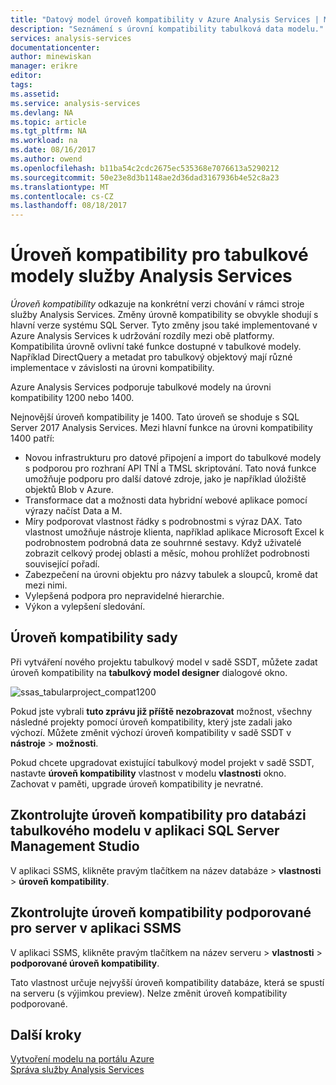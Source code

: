 ```yaml
---
title: "Datový model úroveň kompatibility v Azure Analysis Services | Microsoft Docs"
description: "Seznámení s úrovní kompatibility tabulková data modelu."
services: analysis-services
documentationcenter: 
author: minewiskan
manager: erikre
editor: 
tags: 
ms.assetid: 
ms.service: analysis-services
ms.devlang: NA
ms.topic: article
ms.tgt_pltfrm: NA
ms.workload: na
ms.date: 08/16/2017
ms.author: owend
ms.openlocfilehash: b11ba54c2cdc2675ec535368e7076613a5290212
ms.sourcegitcommit: 50e23e8d3b1148ae2d36dad3167936b4e52c8a23
ms.translationtype: MT
ms.contentlocale: cs-CZ
ms.lasthandoff: 08/18/2017
---
```

# <a name="compatibility-level-for-analysis-services-tabular-models"></a>Úroveň kompatibility pro tabulkové modely služby Analysis Services

*Úroveň kompatibility* odkazuje na konkrétní verzi chování v rámci stroje služby Analysis Services. Změny úrovně kompatibility se obvykle shodují s hlavní verze systému SQL Server. Tyto změny jsou také implementované v Azure Analysis Services k udržování rozdíly mezi obě platformy. Kompatibilita úrovně ovlivní také funkce dostupné v tabulkové modely. Například DirectQuery a metadat pro tabulkový objektový mají různé implementace v závislosti na úrovni kompatibility. 

Azure Analysis Services podporuje tabulkové modely na úrovni kompatibility 1200 nebo 1400.

Nejnovější úroveň kompatibility je 1400. Tato úroveň se shoduje s SQL Server 2017 Analysis Services. Mezi hlavní funkce na úrovni kompatibility 1400 patří:

*  Novou infrastrukturu pro datové připojení a import do tabulkové modely s podporou pro rozhraní API TNÍ a TMSL skriptování. Tato nová funkce umožňuje podporu pro další datové zdroje, jako je například úložiště objektů Blob v Azure.
*  Transformace dat a možnosti data hybridní webové aplikace pomocí výrazy načíst Data a M.
*  Míry podporovat vlastnost řádky s podrobnostmi s výraz DAX. Tato vlastnost umožňuje nástroje klienta, například aplikace Microsoft Excel k podrobnostem podrobná data ze souhrnné sestavy. Když uživatelé zobrazit celkový prodej oblasti a měsíc, mohou prohlížet podrobnosti související pořadí. 
*  Zabezpečení na úrovni objektu pro názvy tabulek a sloupců, kromě dat mezi nimi.
*  Vylepšená podpora pro nepravidelné hierarchie.
*  Výkon a vylepšení sledování.
  
## <a name="set-compatibility-level"></a>Úroveň kompatibility sady 
 Při vytváření nového projektu tabulkový model v sadě SSDT, můžete zadat úroveň kompatibility na **tabulkový model designer** dialogové okno. 
  
 ![ssas_tabularproject_compat1200](./media/analysis-services-compat-level/aas-tabularproject-compat.png)  
  
 Pokud jste vybrali **tuto zprávu již příště nezobrazovat** možnost, všechny následné projekty pomocí úroveň kompatibility, který jste zadali jako výchozí. Můžete změnit výchozí úroveň kompatibility v sadě SSDT v **nástroje** > **možnosti**.  
  
 Pokud chcete upgradovat existující tabulkový model projekt v sadě SSDT, nastavte **úroveň kompatibility** vlastnost v modelu **vlastnosti** okno. Zachovat v paměti, upgrade úroveň kompatibility je nevratné.
  
## <a name="check-compatibility-level-for-a-tabular-model-database-in-sql-server-management-studio"></a>Zkontrolujte úroveň kompatibility pro databázi tabulkového modelu v aplikaci SQL Server Management Studio 
 V aplikaci SSMS, klikněte pravým tlačítkem na název databáze > **vlastnosti** > **úroveň kompatibility**.  
  
## <a name="check-supported-compatibility-level-for-a-server-in-ssms"></a>Zkontrolujte úroveň kompatibility podporované pro server v aplikaci SSMS  
 V aplikaci SSMS, klikněte pravým tlačítkem na název serveru > **vlastnosti** > **podporované úroveň kompatibility**.  
  
 Tato vlastnost určuje nejvyšší úroveň kompatibility databáze, která se spustí na serveru (s výjimkou preview). Nelze změnit úroveň kompatibility podporované.  

## <a name="next-steps"></a>Další kroky
  [Vytvoření modelu na portálu Azure](analysis-services-create-model-portal.md)   
  [Správa služby Analysis Services](analysis-services-manage.md)  

